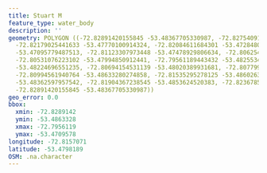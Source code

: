 ```yaml
---
title: Stuart M
feature_type: water_body
description: ''
geometry: POLYGON ((-72.82891420155845 -53.48367705330987, -72.82754091054346 -53.47979527427116,
  -72.82179025441633 -53.47770100914324, -72.82084611684301 -53.47284804634865, -72.81612542897734
  -53.47095779487513, -72.81123307973448 -53.47478929806634, -72.80625489980433 -53.47703695227477,
  -72.80531076223102 -53.47994850912441, -72.79561189443432 -53.48255341695585, -72.80685571462323
  -53.48224696551235, -72.80694154531139 -53.48020389931681, -72.80779985219652 -53.48183836014404,
  -72.80994561940764 -53.48633280274858, -72.81535295278125 -53.48602637860649, -72.81535295278125
  -53.48362597957542, -72.81904367238545 -53.4853624520383, -72.82367852956206 -53.48541352368153,
  -72.82891420155845 -53.48367705330987))
geo_error: 0.0
bbox:
  xmin: -72.8289142
  ymin: -53.4863328
  xmax: -72.7956119
  ymax: -53.4709578
longitude: -72.8157071
latitude: -53.4798189
OSM: .na.character
---
```

